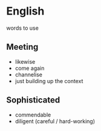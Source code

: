 # English
words to use

## Meeting 
- likewise
- come again
- channelise
- just building up the context

## Sophisticated 
- commendable
- diligent (careful / hard-working)

